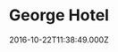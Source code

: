 ---
date: 2016-10-22T11:38:49.000Z
title: George Hotel
latitude: 52.64960363858975
longitude: -0.47813336219772473
url: http://www.georgehotelofstamford.com/index.php/food-and-drink/oak-panelled-restaurant
category: checkin
---